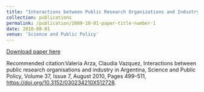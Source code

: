 ```yaml
---
title: "Interactions between Public Research Organizations and Industry in Argentina: Analysis of Channels and Benefits for Researchers and Firms"
collection: publications
permalink: /publication/2009-10-01-paper-title-number-1
date: 2010-08-01
venue: 'Science and Public Policy'
---
```

[Download paper here](https://academic.oup.com/spp/article-abstract/37/7/499/1672061)

Recommended citation:Valeria Arza, Claudia Vazquez, Interactions between public research organisations and industry in Argentina, Science and Public Policy, Volume 37, Issue 7, August 2010, Pages 499–511, https://doi.org/10.3152/030234210X512728.

